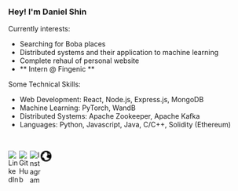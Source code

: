 ### Hey! I'm Daniel Shin
Currently interests:
- Searching for Boba places
- Distributed systems and their application to machine learning
- Complete rehaul of personal website
- ** Intern @ Fingenic **

Some Technical Skills:
- Web Development: React, Node.js, Express.js, MongoDB
- Machine Learning: PyTorch, WandB
- Distributed Systems: Apache Zookeeper, Apache Kafka
- Languages: Python, Javascript, Java, C/C++, Solidity (Ethereum)

<br/>

<!-- Contacts -->
[<img align="left" alt="LinkedIn" width="22px" src="https://cdn.jsdelivr.net/npm/simple-icons@v3/icons/linkedin.svg" />][linkedin]
[<img align="left" alt="GitHub" width="22px" src="https://cdn.jsdelivr.net/npm/simple-icons@v3/icons/github.svg" />][github]
[<img align="left" alt="Instagram" width="22px" src="https://cdn.jsdelivr.net/npm/simple-icons@v3/icons/instagram.svg" />][instagram]
[<img align="left" alt="Website" width="22px" src="https://raw.githubusercontent.com/iconic/open-iconic/master/svg/globe.svg" />][website]



<!-- Links -->
[linkedin]: https://www.linkedin.com/in/kyuds/
[instagram]: https://www.instagram.com/kyu.ds/
[github]: https://github.com/kyuds
[website]: http://kyuds.github.io/
